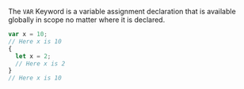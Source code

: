 

The `VAR` Keyword is a variable assignment declaration that is available globally in scope no matter where it is declared.

```js
var x = 10;
// Here x is 10
{
  let x = 2;
  // Here x is 2
}
// Here x is 10
```

